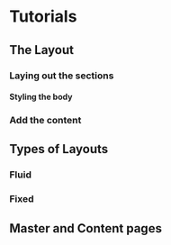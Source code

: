 # Tutorials

## The Layout

### Laying out the sections
#### Styling the body


### Add the content



## Types of Layouts

### Fluid

### Fixed



## Master and Content pages